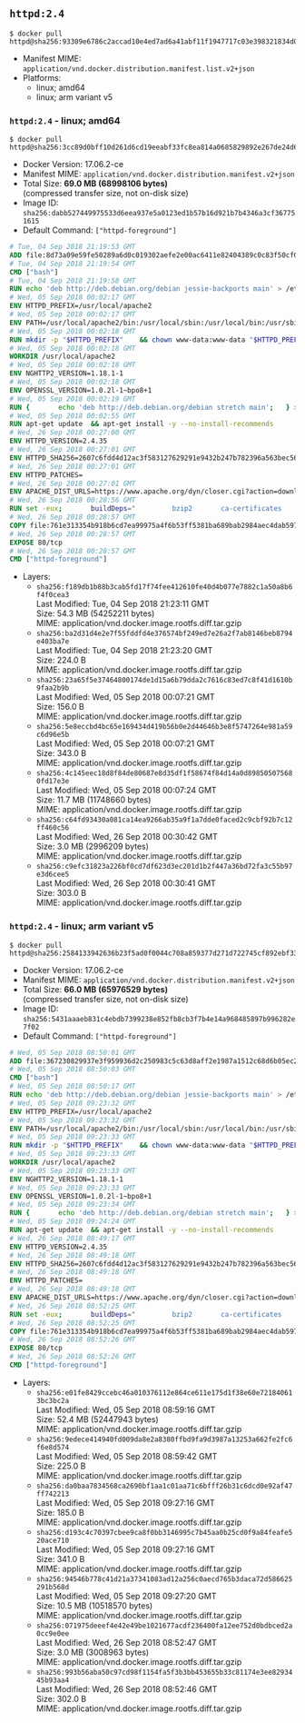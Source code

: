 ## `httpd:2.4`

```console
$ docker pull httpd@sha256:93309e6786c2accad10e4ed7ad6a41abf11f1947717c03e398321834d0091c1d
```

-	Manifest MIME: `application/vnd.docker.distribution.manifest.list.v2+json`
-	Platforms:
	-	linux; amd64
	-	linux; arm variant v5

### `httpd:2.4` - linux; amd64

```console
$ docker pull httpd@sha256:3cc89d0bff10d261d6cd19eeabf33fc8ea814a0685829892e267de24d621fe29
```

-	Docker Version: 17.06.2-ce
-	Manifest MIME: `application/vnd.docker.distribution.manifest.v2+json`
-	Total Size: **69.0 MB (68998106 bytes)**  
	(compressed transfer size, not on-disk size)
-	Image ID: `sha256:dabb527449975533d6eea937e5a0123ed1b57b16d921b7b4346a3cf367751615`
-	Default Command: `["httpd-foreground"]`

```dockerfile
# Tue, 04 Sep 2018 21:19:53 GMT
ADD file:8d73a09e59fe50289a6d0c019302aefe2e00ac6411e82404389c0c83f50cf08a in / 
# Tue, 04 Sep 2018 21:19:54 GMT
CMD ["bash"]
# Tue, 04 Sep 2018 21:19:58 GMT
RUN echo 'deb http://deb.debian.org/debian jessie-backports main' > /etc/apt/sources.list.d/backports.list
# Wed, 05 Sep 2018 00:02:17 GMT
ENV HTTPD_PREFIX=/usr/local/apache2
# Wed, 05 Sep 2018 00:02:17 GMT
ENV PATH=/usr/local/apache2/bin:/usr/local/sbin:/usr/local/bin:/usr/sbin:/usr/bin:/sbin:/bin
# Wed, 05 Sep 2018 00:02:18 GMT
RUN mkdir -p "$HTTPD_PREFIX" 	&& chown www-data:www-data "$HTTPD_PREFIX"
# Wed, 05 Sep 2018 00:02:18 GMT
WORKDIR /usr/local/apache2
# Wed, 05 Sep 2018 00:02:18 GMT
ENV NGHTTP2_VERSION=1.18.1-1
# Wed, 05 Sep 2018 00:02:18 GMT
ENV OPENSSL_VERSION=1.0.2l-1~bpo8+1
# Wed, 05 Sep 2018 00:02:19 GMT
RUN { 		echo 'deb http://deb.debian.org/debian stretch main'; 	} > /etc/apt/sources.list.d/stretch.list 	&& { 		echo 'Package: *'; 		echo 'Pin: release n=stretch'; 		echo 'Pin-Priority: -10'; 		echo; 		echo 'Package: libnghttp2*'; 		echo "Pin: version $NGHTTP2_VERSION"; 		echo 'Pin-Priority: 990'; 		echo; 	} > /etc/apt/preferences.d/unstable-nghttp2
# Wed, 05 Sep 2018 00:02:55 GMT
RUN apt-get update 	&& apt-get install -y --no-install-recommends 		libapr1 		libaprutil1 		libaprutil1-ldap 		libapr1-dev 		libaprutil1-dev 		liblua5.2-0 		libnghttp2-14=$NGHTTP2_VERSION 		libpcre++0 		libssl1.0.0=$OPENSSL_VERSION 		libxml2 	&& rm -r /var/lib/apt/lists/*
# Wed, 26 Sep 2018 00:27:00 GMT
ENV HTTPD_VERSION=2.4.35
# Wed, 26 Sep 2018 00:27:01 GMT
ENV HTTPD_SHA256=2607c6fdd4d12ac3f583127629291e9432b247b782396a563bec5678aae69b56
# Wed, 26 Sep 2018 00:27:01 GMT
ENV HTTPD_PATCHES=
# Wed, 26 Sep 2018 00:27:01 GMT
ENV APACHE_DIST_URLS=https://www.apache.org/dyn/closer.cgi?action=download&filename= 	https://www-us.apache.org/dist/ 	https://www.apache.org/dist/ 	https://archive.apache.org/dist/
# Wed, 26 Sep 2018 00:28:56 GMT
RUN set -eux; 		buildDeps=" 		bzip2 		ca-certificates 		dpkg-dev 		gcc 		liblua5.2-dev 		libnghttp2-dev=$NGHTTP2_VERSION 		libpcre++-dev 		libssl-dev=$OPENSSL_VERSION 		libxml2-dev 		zlib1g-dev 		make 		wget 	"; 	apt-get update; 	apt-get install -y --no-install-recommends -V $buildDeps; 	rm -r /var/lib/apt/lists/*; 		ddist() { 		local f="$1"; shift; 		local distFile="$1"; shift; 		local success=; 		local distUrl=; 		for distUrl in $APACHE_DIST_URLS; do 			if wget -O "$f" "$distUrl$distFile" && [ -s "$f" ]; then 				success=1; 				break; 			fi; 		done; 		[ -n "$success" ]; 	}; 		ddist 'httpd.tar.bz2' "httpd/httpd-$HTTPD_VERSION.tar.bz2"; 	echo "$HTTPD_SHA256 *httpd.tar.bz2" | sha256sum -c -; 		ddist 'httpd.tar.bz2.asc' "httpd/httpd-$HTTPD_VERSION.tar.bz2.asc"; 	export GNUPGHOME="$(mktemp -d)"; 	for key in 		A93D62ECC3C8EA12DB220EC934EA76E6791485A8 		B9E8213AEFB861AF35A41F2C995E35221AD84DFF 	; do 		gpg --keyserver ha.pool.sks-keyservers.net --recv-keys "$key"; 	done; 	gpg --batch --verify httpd.tar.bz2.asc httpd.tar.bz2; 	command -v gpgconf && gpgconf --kill all || :; 	rm -rf "$GNUPGHOME" httpd.tar.bz2.asc; 		mkdir -p src; 	tar -xf httpd.tar.bz2 -C src --strip-components=1; 	rm httpd.tar.bz2; 	cd src; 		patches() { 		while [ "$#" -gt 0 ]; do 			local patchFile="$1"; shift; 			local patchSha256="$1"; shift; 			ddist "$patchFile" "httpd/patches/apply_to_$HTTPD_VERSION/$patchFile"; 			echo "$patchSha256 *$patchFile" | sha256sum -c -; 			patch -p0 < "$patchFile"; 			rm -f "$patchFile"; 		done; 	}; 	patches $HTTPD_PATCHES; 		gnuArch="$(dpkg-architecture --query DEB_BUILD_GNU_TYPE)"; 	./configure 		--build="$gnuArch" 		--prefix="$HTTPD_PREFIX" 		--enable-mods-shared=reallyall 		--enable-mpms-shared=all 	; 	make -j "$(nproc)"; 	make install; 		cd ..; 	rm -r src man manual; 		sed -ri 		-e 's!^(\s*CustomLog)\s+\S+!\1 /proc/self/fd/1!g' 		-e 's!^(\s*ErrorLog)\s+\S+!\1 /proc/self/fd/2!g' 		"$HTTPD_PREFIX/conf/httpd.conf"; 		apt-get purge -y --auto-remove $buildDeps
# Wed, 26 Sep 2018 00:28:57 GMT
COPY file:761e313354b918b6cd7ea99975a4f6b53ff5381ba689bab2984aec4dab597215 in /usr/local/bin/ 
# Wed, 26 Sep 2018 00:28:57 GMT
EXPOSE 80/tcp
# Wed, 26 Sep 2018 00:28:57 GMT
CMD ["httpd-foreground"]
```

-	Layers:
	-	`sha256:f189db1b88b3cab5fd17f74fee412610fe40d4b077e7882c1a50a8b6f4f0cea3`  
		Last Modified: Tue, 04 Sep 2018 21:23:11 GMT  
		Size: 54.3 MB (54252211 bytes)  
		MIME: application/vnd.docker.image.rootfs.diff.tar.gzip
	-	`sha256:ba2d31d4e2e7f55fddfd4e376574bf249ed7e26a2f7ab8146beb8794e403ba7e`  
		Last Modified: Tue, 04 Sep 2018 21:23:20 GMT  
		Size: 224.0 B  
		MIME: application/vnd.docker.image.rootfs.diff.tar.gzip
	-	`sha256:23a65f5e37464800174de1d15a6b79dda2c7616c83ed7c8f41d1610b9faa2b9b`  
		Last Modified: Wed, 05 Sep 2018 00:07:21 GMT  
		Size: 156.0 B  
		MIME: application/vnd.docker.image.rootfs.diff.tar.gzip
	-	`sha256:5e8eccbd4bc65e169434d419b56b0e2d44646b3e8f5747264e981a59c6d96e5b`  
		Last Modified: Wed, 05 Sep 2018 00:07:21 GMT  
		Size: 343.0 B  
		MIME: application/vnd.docker.image.rootfs.diff.tar.gzip
	-	`sha256:4c145eec18d8f84de80687e8d35df1f58674f84d14a0d898505075680fd17e3e`  
		Last Modified: Wed, 05 Sep 2018 00:07:24 GMT  
		Size: 11.7 MB (11748660 bytes)  
		MIME: application/vnd.docker.image.rootfs.diff.tar.gzip
	-	`sha256:c64fd93430a081ca14ea9266ab35a9f1a7dde0faced2c9cbf92b7c12ff460c56`  
		Last Modified: Wed, 26 Sep 2018 00:30:42 GMT  
		Size: 3.0 MB (2996209 bytes)  
		MIME: application/vnd.docker.image.rootfs.diff.tar.gzip
	-	`sha256:c9efc31823a226bf0cd7df623d3ec201d1b2f447a36bd72fa3c55b97e3d6cee5`  
		Last Modified: Wed, 26 Sep 2018 00:30:41 GMT  
		Size: 303.0 B  
		MIME: application/vnd.docker.image.rootfs.diff.tar.gzip

### `httpd:2.4` - linux; arm variant v5

```console
$ docker pull httpd@sha256:2584133942636b23f5ad0f0044c708a859377d271d722745cf892ebf3341a1ff
```

-	Docker Version: 17.06.2-ce
-	Manifest MIME: `application/vnd.docker.distribution.manifest.v2+json`
-	Total Size: **66.0 MB (65976529 bytes)**  
	(compressed transfer size, not on-disk size)
-	Image ID: `sha256:5431aaaeb831c4ebdb7399238e852fb8cb3f7b4e14a968485897b996282e7f02`
-	Default Command: `["httpd-foreground"]`

```dockerfile
# Wed, 05 Sep 2018 08:50:01 GMT
ADD file:367230829937e3f959936d2c250983c5c63d8aff2e1987a1512c68d6b05ec2d9 in / 
# Wed, 05 Sep 2018 08:50:03 GMT
CMD ["bash"]
# Wed, 05 Sep 2018 08:50:17 GMT
RUN echo 'deb http://deb.debian.org/debian jessie-backports main' > /etc/apt/sources.list.d/backports.list
# Wed, 05 Sep 2018 09:23:32 GMT
ENV HTTPD_PREFIX=/usr/local/apache2
# Wed, 05 Sep 2018 09:23:32 GMT
ENV PATH=/usr/local/apache2/bin:/usr/local/sbin:/usr/local/bin:/usr/sbin:/usr/bin:/sbin:/bin
# Wed, 05 Sep 2018 09:23:33 GMT
RUN mkdir -p "$HTTPD_PREFIX" 	&& chown www-data:www-data "$HTTPD_PREFIX"
# Wed, 05 Sep 2018 09:23:33 GMT
WORKDIR /usr/local/apache2
# Wed, 05 Sep 2018 09:23:33 GMT
ENV NGHTTP2_VERSION=1.18.1-1
# Wed, 05 Sep 2018 09:23:33 GMT
ENV OPENSSL_VERSION=1.0.2l-1~bpo8+1
# Wed, 05 Sep 2018 09:23:34 GMT
RUN { 		echo 'deb http://deb.debian.org/debian stretch main'; 	} > /etc/apt/sources.list.d/stretch.list 	&& { 		echo 'Package: *'; 		echo 'Pin: release n=stretch'; 		echo 'Pin-Priority: -10'; 		echo; 		echo 'Package: libnghttp2*'; 		echo "Pin: version $NGHTTP2_VERSION"; 		echo 'Pin-Priority: 990'; 		echo; 	} > /etc/apt/preferences.d/unstable-nghttp2
# Wed, 05 Sep 2018 09:24:24 GMT
RUN apt-get update 	&& apt-get install -y --no-install-recommends 		libapr1 		libaprutil1 		libaprutil1-ldap 		libapr1-dev 		libaprutil1-dev 		liblua5.2-0 		libnghttp2-14=$NGHTTP2_VERSION 		libpcre++0 		libssl1.0.0=$OPENSSL_VERSION 		libxml2 	&& rm -r /var/lib/apt/lists/*
# Wed, 26 Sep 2018 08:49:17 GMT
ENV HTTPD_VERSION=2.4.35
# Wed, 26 Sep 2018 08:49:18 GMT
ENV HTTPD_SHA256=2607c6fdd4d12ac3f583127629291e9432b247b782396a563bec5678aae69b56
# Wed, 26 Sep 2018 08:49:18 GMT
ENV HTTPD_PATCHES=
# Wed, 26 Sep 2018 08:49:18 GMT
ENV APACHE_DIST_URLS=https://www.apache.org/dyn/closer.cgi?action=download&filename= 	https://www-us.apache.org/dist/ 	https://www.apache.org/dist/ 	https://archive.apache.org/dist/
# Wed, 26 Sep 2018 08:52:25 GMT
RUN set -eux; 		buildDeps=" 		bzip2 		ca-certificates 		dpkg-dev 		gcc 		liblua5.2-dev 		libnghttp2-dev=$NGHTTP2_VERSION 		libpcre++-dev 		libssl-dev=$OPENSSL_VERSION 		libxml2-dev 		zlib1g-dev 		make 		wget 	"; 	apt-get update; 	apt-get install -y --no-install-recommends -V $buildDeps; 	rm -r /var/lib/apt/lists/*; 		ddist() { 		local f="$1"; shift; 		local distFile="$1"; shift; 		local success=; 		local distUrl=; 		for distUrl in $APACHE_DIST_URLS; do 			if wget -O "$f" "$distUrl$distFile" && [ -s "$f" ]; then 				success=1; 				break; 			fi; 		done; 		[ -n "$success" ]; 	}; 		ddist 'httpd.tar.bz2' "httpd/httpd-$HTTPD_VERSION.tar.bz2"; 	echo "$HTTPD_SHA256 *httpd.tar.bz2" | sha256sum -c -; 		ddist 'httpd.tar.bz2.asc' "httpd/httpd-$HTTPD_VERSION.tar.bz2.asc"; 	export GNUPGHOME="$(mktemp -d)"; 	for key in 		A93D62ECC3C8EA12DB220EC934EA76E6791485A8 		B9E8213AEFB861AF35A41F2C995E35221AD84DFF 	; do 		gpg --keyserver ha.pool.sks-keyservers.net --recv-keys "$key"; 	done; 	gpg --batch --verify httpd.tar.bz2.asc httpd.tar.bz2; 	command -v gpgconf && gpgconf --kill all || :; 	rm -rf "$GNUPGHOME" httpd.tar.bz2.asc; 		mkdir -p src; 	tar -xf httpd.tar.bz2 -C src --strip-components=1; 	rm httpd.tar.bz2; 	cd src; 		patches() { 		while [ "$#" -gt 0 ]; do 			local patchFile="$1"; shift; 			local patchSha256="$1"; shift; 			ddist "$patchFile" "httpd/patches/apply_to_$HTTPD_VERSION/$patchFile"; 			echo "$patchSha256 *$patchFile" | sha256sum -c -; 			patch -p0 < "$patchFile"; 			rm -f "$patchFile"; 		done; 	}; 	patches $HTTPD_PATCHES; 		gnuArch="$(dpkg-architecture --query DEB_BUILD_GNU_TYPE)"; 	./configure 		--build="$gnuArch" 		--prefix="$HTTPD_PREFIX" 		--enable-mods-shared=reallyall 		--enable-mpms-shared=all 	; 	make -j "$(nproc)"; 	make install; 		cd ..; 	rm -r src man manual; 		sed -ri 		-e 's!^(\s*CustomLog)\s+\S+!\1 /proc/self/fd/1!g' 		-e 's!^(\s*ErrorLog)\s+\S+!\1 /proc/self/fd/2!g' 		"$HTTPD_PREFIX/conf/httpd.conf"; 		apt-get purge -y --auto-remove $buildDeps
# Wed, 26 Sep 2018 08:52:25 GMT
COPY file:761e313354b918b6cd7ea99975a4f6b53ff5381ba689bab2984aec4dab597215 in /usr/local/bin/ 
# Wed, 26 Sep 2018 08:52:26 GMT
EXPOSE 80/tcp
# Wed, 26 Sep 2018 08:52:26 GMT
CMD ["httpd-foreground"]
```

-	Layers:
	-	`sha256:e01fe8429ccebc46a010376112e864ce611e175d1f38e60e721840613bc3bc2a`  
		Last Modified: Wed, 05 Sep 2018 08:59:16 GMT  
		Size: 52.4 MB (52447943 bytes)  
		MIME: application/vnd.docker.image.rootfs.diff.tar.gzip
	-	`sha256:9edece414940fd009da8e2a8380ffbd9fa9d3987a13253a662fe2fc6f6e8d574`  
		Last Modified: Wed, 05 Sep 2018 08:59:42 GMT  
		Size: 225.0 B  
		MIME: application/vnd.docker.image.rootfs.diff.tar.gzip
	-	`sha256:da0baa7834568ca2690bf1aa1c01aa71c6bfff26b31c6dcd0e92af47ff742213`  
		Last Modified: Wed, 05 Sep 2018 09:27:16 GMT  
		Size: 185.0 B  
		MIME: application/vnd.docker.image.rootfs.diff.tar.gzip
	-	`sha256:d193c4c70397cbee9ca8f0bb3146995c7b45aa0b25cd0f9a84feafe520ace710`  
		Last Modified: Wed, 05 Sep 2018 09:27:16 GMT  
		Size: 341.0 B  
		MIME: application/vnd.docker.image.rootfs.diff.tar.gzip
	-	`sha256:94546b778c41d21a37341083ad12a256c0aecd765b3daca72d586625291b568d`  
		Last Modified: Wed, 05 Sep 2018 09:27:20 GMT  
		Size: 10.5 MB (10518570 bytes)  
		MIME: application/vnd.docker.image.rootfs.diff.tar.gzip
	-	`sha256:071975deeef4e42e49be1021677acdf236400fa12ee752d0bdbced2a0cc9e0ee`  
		Last Modified: Wed, 26 Sep 2018 08:52:47 GMT  
		Size: 3.0 MB (3008963 bytes)  
		MIME: application/vnd.docker.image.rootfs.diff.tar.gzip
	-	`sha256:993b56aba50c97cd98f1154fa5f3b3bb453655b33c81174e3ee8293445b93aa4`  
		Last Modified: Wed, 26 Sep 2018 08:52:46 GMT  
		Size: 302.0 B  
		MIME: application/vnd.docker.image.rootfs.diff.tar.gzip
